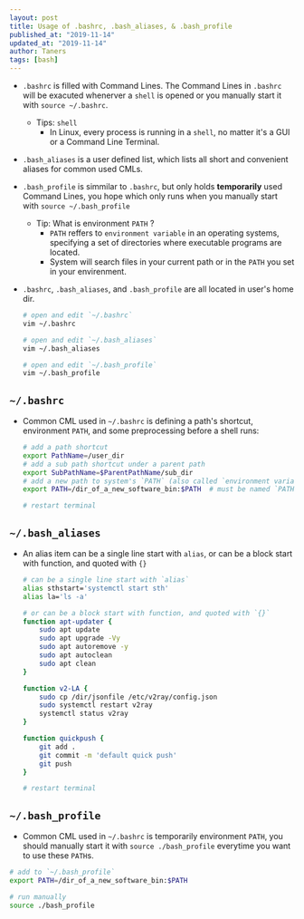 ```yaml
---
layout: post
title: Usage of .bashrc, .bash_aliases, & .bash_profile
published_at: "2019-11-14"
updated_at: "2019-11-14"
author: Taners
tags: [bash]
---
```



- `.bashrc` is filled with Command Lines. The Command Lines in `.bashrc` will be exacuted whenerver a `shell` is opened or you manually start it with `source ~/.bashrc`. 
  - Tips: `shell`
    - In Linux, every process is running in a `shell`, no matter it's a GUI or a Command Line Terminal.

- `.bash_aliases` is a user defined list, which lists all short and convenient aliases for common used CMLs.

- `.bash_profile` is simmilar to `.bashrc`, but only holds **temporarily** used Command Lines, you hope which only runs when you manually start with `source ~/.bash_profile`
   
  - Tip: What is environment `PATH` ?
    - `PATH` reffers to `environment variable` in an operating systems, specifying a set of directories where executable programs are located. 
    - System will search files in your current path or in the `PATH` you set in your envirenment.

- `.bashrc`, `.bash_aliases`, and `.bash_profile` are all located in user's home dir.
  
    ```bash
    # open and edit `~/.bashrc`
    vim ~/.bashrc

    # open and edit `~/.bash_aliases`
    vim ~/.bash_aliases

    # open and edit `~/.bash_profile`
    vim ~/.bash_profile
    ``` 

## `~/.bashrc`

- Common CML used in `~/.bashrc` is defining a path's shortcut, environment `PATH`, and some preprocessing before a shell runs:
    ```bash
    # add a path shortcut
    export PathName=/user_dir
    # add a sub path shortcut under a parent path
    export SubPathName=$ParentPathName/sub_dir
    # add a new path to system's `PATH` (also called `environment variable`) after installing a software
    export PATH=/dir_of_a_new_software_bin:$PATH  # must be named `PATH`

    # restart terminal
    ```


## `~/.bash_aliases`
- An alias item can be a single line start with `alias`, or can be a block start with function, and quoted with `{}`
    ```bash
    # can be a single line start with `alias`
    alias sthstart='systemctl start sth'
    alias la='ls -a'

    # or can be a block start with function, and quoted with `{}`
    function apt-updater {
        sudo apt update
        sudo apt upgrade -Vy
        sudo apt autoremove -y
        sudo apt autoclean
        sudo apt clean
    }

    function v2-LA {
        sudo cp /dir/jsonfile /etc/v2ray/config.json
        sudo systemctl restart v2ray
        systemctl status v2ray
    }

    function quickpush {
        git add .
        git commit -m 'default quick push'
        git push
    }

    # restart terminal
    ```

## `~/.bash_profile`
- Common CML used in `~/.bashrc` is temporarily environment `PATH`, you should manually start it with `source ./bash_profile` everytime you want to use these `PATH`s.

```bash
# add to `~/.bash_profile`
export PATH=/dir_of_a_new_software_bin:$PATH

# run manually
source ./bash_profile
```

